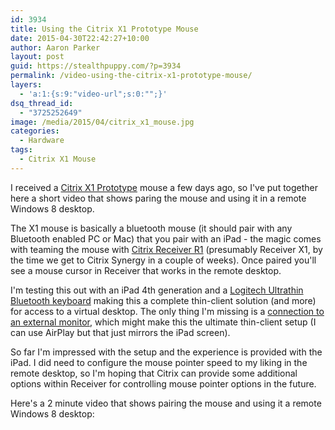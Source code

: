 ```yaml
---
id: 3934
title: Using the Citrix X1 Prototype Mouse
date: 2015-04-30T22:42:27+10:00
author: Aaron Parker
layout: post
guid: https://stealthpuppy.com/?p=3934
permalink: /video-using-the-citrix-x1-prototype-mouse/
layers:
  - 'a:1:{s:9:"video-url";s:0:"";}'
dsq_thread_id:
  - "3725252649"
image: /media/2015/04/citrix_x1_mouse.jpg
categories:
  - Hardware
tags:
  - Citrix X1 Mouse
---
```

I received a [Citrix X1 Prototype](http://www.citrix.com/go/citrix-mouse.html) mouse a few days ago, so I've put together here a short video that shows paring the mouse and using it in a remote Windows 8 desktop.

The X1 mouse is basically a bluetooth mouse (it should pair with any Bluetooth enabled PC or Mac) that you pair with an iPad - the magic comes with teaming the mouse with [Citrix Receiver R1](https://itunes.apple.com/au/app/r1/id491797345?mt=8) (presumably Receiver X1, by the time we get to Citrix Synergy in a couple of weeks). Once paired you'll see a mouse cursor in Receiver that works in the remote desktop.

I'm testing this out with an iPad 4th generation and a [Logitech Ultrathin Bluetooth keyboard](http://www.logitech.com/en-au/product/ultrathin-keyboard-cover) making this a complete thin-client solution (and more) for access to a virtual desktop. The only thing I'm missing is a [connection to an external monitor](http://store.apple.com/au/product/MD826AM/A/lightning-digital-av-adapter), which might make this the ultimate thin-client setup (I can use AirPlay but that just mirrors the iPad screen).

So far I'm impressed with the setup and the experience is provided with the iPad. I did need to configure the mouse pointer speed to my liking in the remote desktop, so I'm hoping that Citrix can provide some additional options within Receiver for controlling mouse pointer options in the future.

Here's a 2 minute video that shows pairing the mouse and using it a remote Windows 8 desktop: